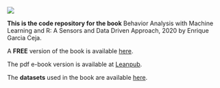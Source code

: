 ![](https://www.enriquegc.com/images/cover_paper_v2.png) 

**This is the code repository for the book** Behavior Analysis with Machine Learning and R: A Sensors and Data Driven Approach, 2020 by Enrique Garcia Ceja.

A **FREE** version of the book is available [here](https://enriquegit.github.io/behavior-free/).

The pdf e-book version is available at [Leanpub](https://leanpub.com/behavior-analysis-ml-r).

The **datasets** used in the book are available [here](https://github.com/enriquegit/behavior-datasets).
